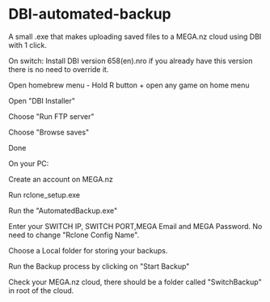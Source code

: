 # DBI-automated-backup
A small .exe that makes uploading saved files to a MEGA.nz cloud using DBI with 1 click.

On switch:
Install DBI version 658(en).nro if you already have this version there is no need to override it.

Open homebrew menu - Hold R button + open any game on home menu

Open "DBI Installer"

Choose "Run FTP server"

Choose "Browse saves"

Done



On your PC:

Create an account on MEGA.nz

Run rclone_setup.exe

Run the "AutomatedBackup.exe"

Enter your SWITCH IP, SWITCH PORT,MEGA Email and MEGA Password. No need to change "Rclone Config Name".

Choose a Local folder for storing your backups.

Run the Backup process by clicking on "Start Backup"

Check your MEGA.nz cloud, there should be a folder called "SwitchBackup" in root of the cloud.
